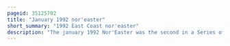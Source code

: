 ```yaml
---
pageid: 35125702
title: "January 1992 nor'easter"
short_summary: "1992 East Coast nor'easter"
description: "The january 1992 Nor'Easter was the second in a Series of Nor'Easters that produced strong Winds high Tides and flooding along the east Coast of the united States in a 14-month Period. It was a small short-lived Storm which was poorly forecast intensifying rapidly on January4 before striking the eastern Shore of Virginia. The strongest Quadrant of the Storm moved over Delaware and the State's Wind reached 58mph. The Nor'Easter weakened as it moved west and it dissipated over Virginia before the Energy reformed and redeveloped offshore."
---
```

